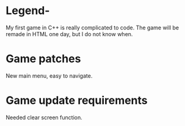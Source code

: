 # Legend-
My first game in C++ is really complicated to code. The game will be remade in HTML one day, but I do not know when.

# Game patches

New main menu, easy to navigate.

# Game update requirements

Needed clear screen function.
